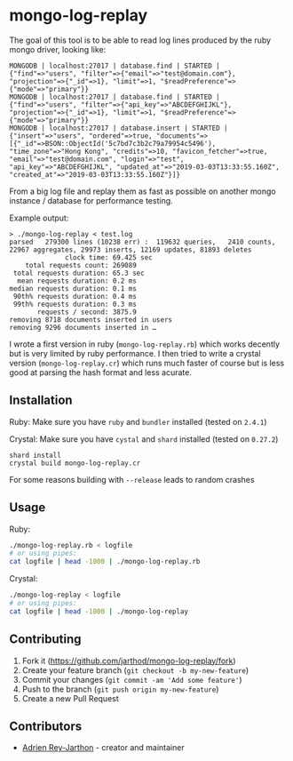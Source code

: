 # mongo-log-replay

The goal of this tool is to be able to read log lines produced by the ruby mongo driver, looking like:
```
MONGODB | localhost:27017 | database.find | STARTED | {"find"=>"users", "filter"=>{"email"=>"test@domain.com"}, "projection"=>{"_id"=>1}, "limit"=>1, "$readPreference"=>{"mode"=>"primary"}}
MONGODB | localhost:27017 | database.find | STARTED | {"find"=>"users", "filter"=>{"api_key"=>"ABCDEFGHIJKL"}, "projection"=>{"_id"=>1}, "limit"=>1, "$readPreference"=>{"mode"=>"primary"}}
MONGODB | localhost:27017 | database.insert | STARTED | {"insert"=>"users", "ordered"=>true, "documents"=>[{"_id"=>BSON::ObjectId('5c7bd7c3b2c79a79954c5496'), "time_zone"=>"Hong Kong", "credits"=>10, "favicon_fetcher"=>true, "email"=>"test@domain.com", "login"=>"test", "api_key"=>"ABCDEFGHIJKL", "updated_at"=>"2019-03-03T13:33:55.160Z", "created_at"=>"2019-03-03T13:33:55.160Z"}]}
```
From a big log file and replay them as fast as possible on another mongo instance / database for performance testing.

Example output:
```
> ./mongo-log-replay < test.log
parsed   279300 lines (10238 err) :  119632 queries,   2410 counts, 22967 aggregates, 29973 inserts, 12169 updates, 81893 deletes
              clock time: 69.425 sec
    total requests count: 269089
 total requests duration: 65.3 sec
  mean requests duration: 0.2 ms
median requests duration: 0.1 ms
 90th% requests duration: 0.4 ms
 99th% requests duration: 0.3 ms
       requests / second: 3875.9
removing 8718 documents inserted in users
removing 9296 documents inserted in …
```

I wrote a first version in ruby (`mongo-log-replay.rb`) which works decently but is very limited by ruby performance. I then tried to write a crystal version (`mongo-log-replay.cr`) which runs much faster of course but is less good at parsing the hash format and less acurate.

## Installation

Ruby:
Make sure you have `ruby` and `bundler` installed (tested on `2.4.1`)

Crystal:
Make sure you have `cystal` and `shard` installed (tested on `0.27.2`)
```
shard install
crystal build mongo-log-replay.cr
```
For some reasons building with `--release` leads to random crashes

## Usage

Ruby:
```sh
./mongo-log-replay.rb < logfile
# or using pipes:
cat logfile | head -1000 | ./mongo-log-replay.rb
```

Crystal:
```sh
./mongo-log-replay < logfile
# or using pipes:
cat logfile | head -1000 | ./mongo-log-replay
```

## Contributing

1. Fork it (<https://github.com/jarthod/mongo-log-replay/fork>)
2. Create your feature branch (`git checkout -b my-new-feature`)
3. Commit your changes (`git commit -am 'Add some feature'`)
4. Push to the branch (`git push origin my-new-feature`)
5. Create a new Pull Request

## Contributors

- [Adrien Rey-Jarthon](https://github.com/jarthod) - creator and maintainer
